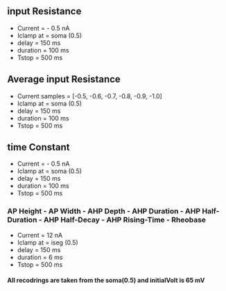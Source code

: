 ## input Resistance

  - Current = - 0.5 nA
  - Iclamp at = soma (0.5)
  - delay = 150 ms
  - duration = 100 ms
  - Tstop = 500 ms

## Average input Resistance

  - Current samples = [-0.5, -0.6, -0.7, -0.8, -0.9, -1.0]
  - Iclamp at = soma (0.5)
  - delay = 150 ms
  - duration = 100 ms
  - Tstop = 500 ms

## time Constant

  - Current = - 0.5 nA
  - Iclamp at = soma (0.5)
  - delay = 150 ms
  - duration = 100 ms
  - Tstop = 500 ms

### AP Height - AP Width - AHP Depth - AHP Duration - AHP Half-Duration - AHP Half-Decay - AHP Rising-Time - Rheobase
  - Current = 12 nA
  - Iclamp at = iseg (0.5)
  - delay = 150 ms
  - duration = 6 ms
  - Tstop = 500 ms


#### All recodrings are taken from the soma(0.5) and initialVolt is 65 mV